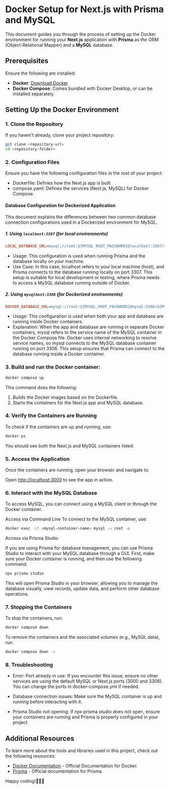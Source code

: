 # Docker Setup for Next.js with Prisma and MySQL

This document guides you through the process of setting up the Docker environment for running your **Next.js** application with **Prisma** as the ORM (Object-Relational Mapper) and a **MySQL** database.

## Prerequisites

Ensure the following are installed:

- **Docker**: [Download Docker](https://www.docker.com/products/docker-desktop)
- **Docker Compose**: Comes bundled with Docker Desktop, or can be installed separately.

## Setting Up the Docker Environment

### 1. Clone the Repository

If you haven't already, clone your project repository:

```bash
git clone <repository-url>
cd <repository-folder>
```

### 2. Configuration Files
Ensure you have the following configuration files in the root of your project:

- Dockerfile: Defines how the Next.js app is built
- compose.yaml: Defines the services (Next.js, MySQL) for Docker Compose.

#### Database Configuration for Dockerized Application

This document explains the differences between two common database connection configurations used in a Dockerized environment for MySQL.

##### 1. Using `localhost:3307` (for local environments)
```ini
LOCAL_DATABASE_URL=mysql://root:${MYSQL_ROOT_PASSWORD}@localhost:3307/${MYSQL_DATABASE_NAME}
```
- Usage: This configuration is used when running Prisma and the database locally on your machine.
- Use Case:  In this case, localhost refers to your local machine (host), and Prisma connects to the database running locally on port 3307. This setup is suitable for local development or testing, where Prisma needs to access a MySQL database running outside of Docker.  

##### 2. Using `mysqlhost:3306` (for Dockerized environments)
```ini
DOCKER_DATABASE_URL=mysql://root:${MYSQL_ROOT_PASSWORD}@mysql:3306/${MYSQL_DATABASE_NAME}
```
- Usage: This configuration is used when both your app and database are running inside Docker containers.
- Explanation: When the app and database are running in separate Docker containers, mysql refers to the service name of the MySQL container in the Docker Compose file. Docker uses internal networking to resolve service names, so mysql connects to the MySQL database container running on port 3306. This setup ensures that Prisma can connect to the database running inside a Docker container.


### 3. Build and run the Docker container:
```bash
docker compose up
```
This command does the following:

1. Builds the Docker images based on the Dockerfile.
2. Starts the containers for the Next.js app and MySQL database.

### 4. Verify the Containers are Running

To check if the containers are up and running, use:

```bash
docker ps
```
You should see both the Next.js and MySQL containers listed.

### 5. Access the Application
Once the containers are running, open your browser and navigate to:

Open [http://localhost:3000](http://localhost:3000) to see the app in action.

### 6. Interact with the MySQL Database
To access MySQL, you can connect using a MySQL client or through the Docker container.

Access via Command Line
To connect to the MySQL container, use:
```bash
docker exec -it <mysql-container-name> mysql -u root -p
```
Access via Prisma Studio

If you are using Prisma for database management, you can use Prisma Studio to interact with your MySQL database through a GUI. First, make sure your Docker container is running, and then use the following command:

```bash
npx prisma studio
```
This will open Prisma Studio in your browser, allowing you to manage the database visually, view records, update data, and perform other database operations.

### 7. Stopping the Containers
To stop the containers, run:
```bash
docker compose down
```

To remove the containers and the associated volumes (e.g., MySQL data), run:
```bash
docker compose down -v
```

### 8. Troubleshooting
- Error: Port already in use: If you encounter this issue, ensure no other services are using the default MySQL or Next.js ports (3000 and 3306). You can change the ports in docker-compose.yml if needed.

- Database connection issues: Make sure the MySQL container is up and running before interacting with it.

- Prisma Studio not opening: If npx prisma studio does not open, ensure your containers are running and Prisma is properly configured in your project.

## Additional Resources

To learn more about the tools and libraries used in this project, check out the following resources:

- [Docker Documentation](https://www.docker.com/) - Official Documentation for Docker.
- [Prisma](https://www.prisma.io/) - Official documentation for Prisma

Happy coding!🎉🎉🎉
